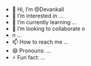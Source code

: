 - 👋 Hi, I’m @Devankall
- 👀 I’m interested in ...
- 🌱 I’m currently learning ...
- 💞️ I’m looking to collaborate o
- n ...
- 📫 How to reach me ...
- 😄 Pronouns: ...
- ⚡ Fun fact: ...

<!---
Devankall/Devankall is a ✨ special ✨ repository because its `README.md` (this file) appears on your GitHub profile.
You can click the Preview link to take a look at your changes.
--->
